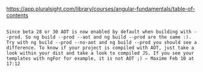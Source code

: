 https://app.pluralsight.com/library/courses/angular-fundamentals/table-of-contents

````

Since beta 28 or 30 AOT is now enabled by default when building with --prod. So ng build --prod --aot and ng build --prod are the same :). Try with ng build --prod --no-aot and ng build --prod you should see a difference. To know if your project is compiled with AOT, just take a look within your dist and take a look to compiled JS. If you see your templates with ngFor for example, it is not AOT ;) – Maxime Feb 10 at 17:12 
````

